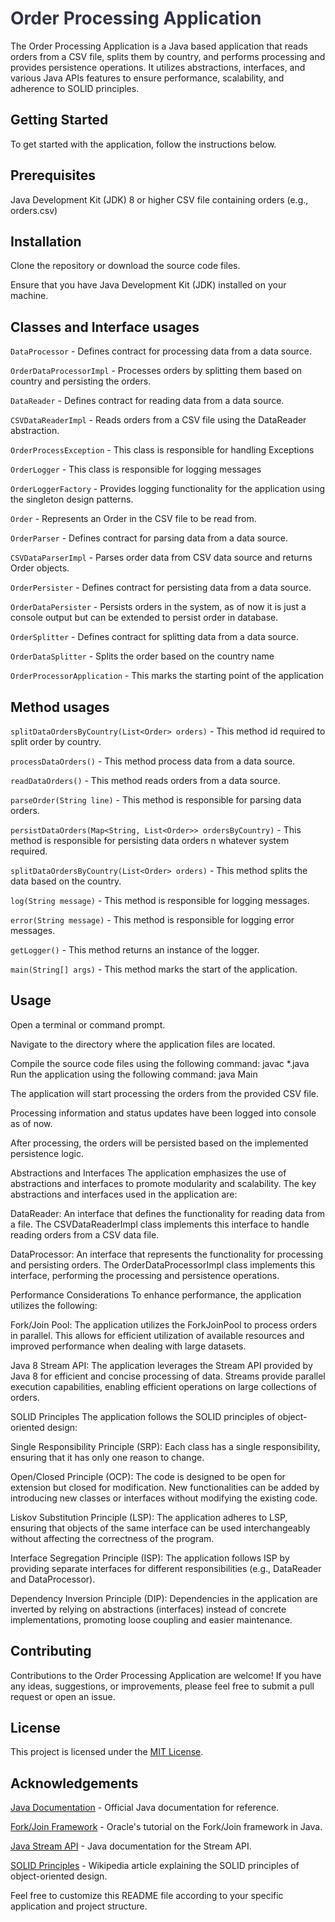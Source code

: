 <h1 style="font-weight: bold; color: #334;">Order Processing Application</h1>

<p>
The Order Processing Application is a Java based application that reads orders from a CSV file, splits them by country, and performs processing and provides persistence operations. It utilizes abstractions, interfaces, and various Java APIs features to ensure performance, scalability, and adherence to SOLID principles.
</p>

<h2>Getting Started</h2>
To get started with the application, follow the instructions below.

<h2>Prerequisites</h2>
Java Development Kit (JDK) 8 or higher
CSV file containing orders (e.g., orders.csv)

<h2>Installation</h2>
Clone the repository or download the source code files.

Ensure that you have Java Development Kit (JDK) installed on your machine.

<h2>Classes and Interface usages</h2>
   
   `DataProcessor`  - Defines contract for processing data from a data source.
   
   `OrderDataProcessorImpl` - Processes orders by splitting them based on country and persisting the orders.
   
   `DataReader` - Defines contract for reading data from a data source.
   
   `CSVDataReaderImpl` - Reads orders from a CSV file using the DataReader abstraction.
   
   `OrderProcessException` - This class is responsible for handling Exceptions
   
   `OrderLogger`  - This class is responsible for logging messages
   
   `OrderLoggerFactory` - Provides logging functionality for the application using the singleton design patterns.
   
   `Order`   - Represents an Order in the CSV file to be read from.
   
   `OrderParser`  - Defines contract for parsing data from a data source.
   
   `CSVDataParserImpl` - Parses order data from CSV data source and returns Order objects.
   
   `OrderPersister`  - Defines contract for persisting data from a data source.
   
   `OrderDataPersister` - Persists orders in the system, as of now it is just a console output but can be extended to persist order in database.
   
   `OrderSplitter` - Defines contract for splitting data from a data source.
   
   `OrderDataSplitter` - Splits the order based on the country name
   
   `OrderProcessorApplication` - This marks the starting point of the application



<h2>Method usages</h2>

   `splitDataOrdersByCountry(List<Order> orders)` - This method id required to split order by country.
	
   `processDataOrders()` - This method process data from a data source.
	
   `readDataOrders()` - This method reads orders from a data source.
	
   `parseOrder(String line)` - This method is responsible for parsing data orders.
    
   `persistDataOrders(Map<String, List<Order>> ordersByCountry)` - This method is responsible for persisting data orders n whatever system required.
	
   `splitDataOrdersByCountry(List<Order> orders)` - This method splits the data based on the country.
   
   `log(String message)`  - This method is responsible for logging messages.
   
   `error(String message)`  - This method is responsible for logging error messages.
   
   `getLogger()` - This method returns an instance of the logger.
	
   `main(String[] args)` - This method marks the start of the application.

<h2>Usage</h2>
Open a terminal or command prompt.

Navigate to the directory where the application files are located.

Compile the source code files using the following command: javac *.java
Run the application using the following command: java Main

<p>
The application will start processing the orders from the provided CSV file.

Processing information and status updates have been logged into console as of now.

After processing, the orders will be persisted based on the implemented persistence logic.

Abstractions and Interfaces
The application emphasizes the use of abstractions and interfaces to promote modularity and scalability. The key abstractions and interfaces used in the application are:

DataReader: An interface that defines the functionality for reading data from a file. The CSVDataReaderImpl class implements this interface to handle reading orders from a CSV data file.

DataProcessor: An interface that represents the functionality for processing and persisting orders. The OrderDataProcessorImpl class implements this interface, performing the processing and persistence operations.

Performance Considerations
To enhance performance, the application utilizes the following:

Fork/Join Pool: The application utilizes the ForkJoinPool to process orders in parallel. This allows for efficient utilization of available resources and improved performance when dealing with large datasets.

Java 8 Stream API: The application leverages the Stream API provided by Java 8 for efficient and concise processing of data. Streams provide parallel execution capabilities, enabling efficient operations on large collections of orders.

SOLID Principles
The application follows the SOLID principles of object-oriented design:

Single Responsibility Principle (SRP): Each class has a single responsibility, ensuring that it has only one reason to change.

Open/Closed Principle (OCP): The code is designed to be open for extension but closed for modification. New functionalities can be added by introducing new classes or interfaces without modifying the existing code.

Liskov Substitution Principle (LSP): The application adheres to LSP, ensuring that objects of the same interface can be used interchangeably without affecting the correctness of the program.

Interface Segregation Principle (ISP): The application follows ISP by providing separate interfaces for different responsibilities (e.g., DataReader and DataProcessor).

Dependency Inversion Principle (DIP): Dependencies in the application are inverted by relying on abstractions (interfaces) instead of concrete implementations, promoting loose coupling and easier maintenance.
</p>

<h2>Contributing</h2>
Contributions to the Order Processing Application are welcome! If you have any ideas, suggestions, or improvements, please feel free to submit a pull request or open an issue.

<h2>License</h2>
This project is licensed under the <a href="https://opensource.org/licenses/MIT">MIT License</a>.

<h2>Acknowledgements</h2>
<a href="https://docs.oracle.com/en/java/">Java Documentation</a> - Official Java documentation for reference.</br>

<a href="https://docs.oracle.com/javase/tutorial/essential/concurrency/forkjoin.html">Fork/Join Framework</a> - Oracle's tutorial on the Fork/Join framework in Java.

<a href="https://docs.oracle.com/javase/8/docs/api/java/util/stream/Stream.html">Java Stream API</a> - Java documentation for the Stream API.

<a href="https://en.wikipedia.org/wiki/SOLID">SOLID Principles</a> - Wikipedia article explaining the SOLID principles of object-oriented design.

Feel free to customize this README file according to your specific application and project structure.
